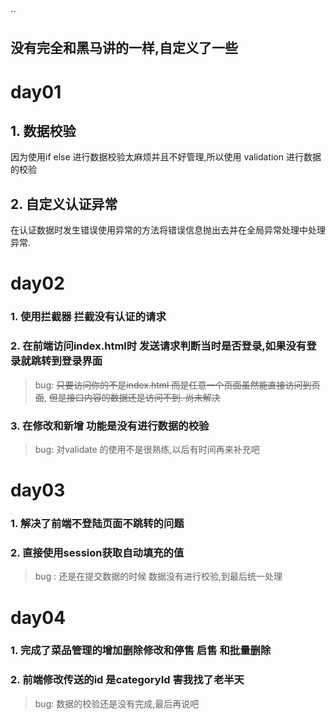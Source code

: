 ``
## 没有完全和黑马讲的一样,自定义了一些

# day01
## 1. 数据校验
因为使用if else 进行数据校验太麻烦并且不好管理,所以使用 validation 进行数据的校验

## 2. 自定义认证异常
在认证数据时发生错误使用异常的方法将错误信息抛出去并在全局异常处理中处理异常.


# day02
### 1. 使用拦截器 拦截没有认证的请求
### 2. 在前端访问index.html时 发送请求判断当时是否登录,如果没有登录就跳转到登录界面
> bug: <del>只要访问你的不是index.html 而是任意一个页面虽然能直接访问到页面</del>,
> <del>但是接口内容的数据还是访问不到. 尚未解决</del>
### 3. 在修改和新增 功能是没有进行数据的校验 
> bug: 对validate 的使用不是很熟练,以后有时间再来补充吧


# day03 
### 1. 解决了前端不登陆页面不跳转的问题
### 2. 直接使用session获取自动填充的值
> bug : 还是在提交数据的时候 数据没有进行校验,到最后统一处理


# day04  
### 1. 完成了菜品管理的增加删除修改和停售 启售 和批量删除
### 2. 前端修改传送的id 是categoryId 害我找了老半天
> bug: 数据的校验还是没有完成,最后再说吧